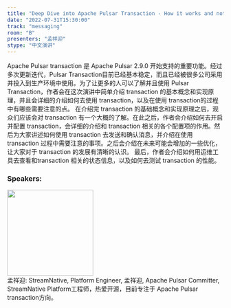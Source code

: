 ```yaml
---
title: "Deep Dive into Apache Pulsar Transaction - How it works and notes for it. "
date: "2022-07-31T15:30:00"
track: "messaging"
room: "B"
presenters: "孟祥迎"
stype: "中文演讲"
---
```

Apache Pulsar transaction 是 Apache Pulsar 2.9.0 开始支持的重要功能。经过多次更新迭代，Pulsar Transaction目前已经基本稳定，而且已经被很多公司采用并投入到生产环境中使用。为了让更多的人可以了解并且使用 Pulsar Transaction，作者会在这次演讲中简单介绍 transaction 的基本概念和实现原理，并且会详细的介绍如何去使用 transaction，以及在使用 transaction的过程中有哪些需要注意的点。
在介绍完 transaction 的基础概念和实现原理之后，观众们应该会对 transaction 有一个大概的了解。在此之后，作者会介绍如何去开启并配置 transaction，会详细的介绍和 transaction 相关的各个配置项的作用。然后为大家讲述如何使用 transaction 去发送和确认消息，并介绍在使用 transaction 过程中需要注意的事项。之后会介绍在未来可能会增加的一些优化，让大家对于 transaction 的发展有清晰的认识。
最后，作者会介绍如何用运维工具去查看和transaction 相关的状态信息，以及如何去测试 transaction 的性能。
 ### Speakers: 
 <img src="images/speaker/1204.png" width="200" /><br>孟祥迎: StreamNative, Platform Engineer, 孟祥迎, Apache Pulsar Committer, StreamNative Platform工程师，热爱开源，目前专注于 Apache Pulsar transaction方向。

 